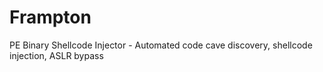 # Frampton
PE Binary Shellcode Injector - Automated code cave discovery, shellcode injection, ASLR bypass
